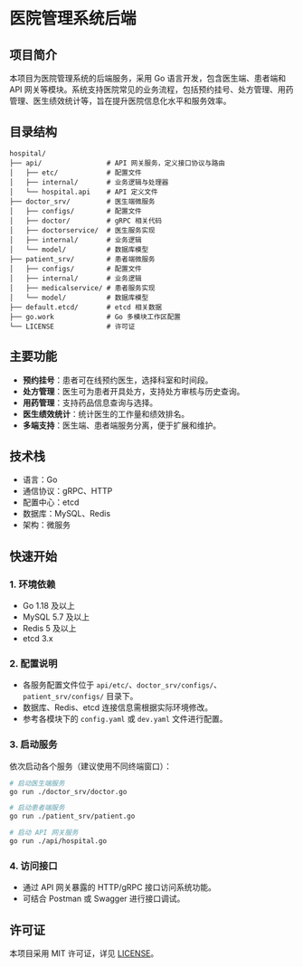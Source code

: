# 医院管理系统后端

## 项目简介

本项目为医院管理系统的后端服务，采用 Go 语言开发，包含医生端、患者端和 API 网关等模块。系统支持医院常见的业务流程，包括预约挂号、处方管理、用药管理、医生绩效统计等，旨在提升医院信息化水平和服务效率。

## 目录结构

```
hospital/
├── api/                # API 网关服务，定义接口协议与路由
│   ├── etc/            # 配置文件
│   ├── internal/       # 业务逻辑与处理器
│   └── hospital.api    # API 定义文件
├── doctor_srv/         # 医生端微服务
│   ├── configs/        # 配置文件
│   ├── doctor/         # gRPC 相关代码
│   ├── doctorservice/  # 医生服务实现
│   ├── internal/       # 业务逻辑
│   └── model/          # 数据库模型
├── patient_srv/        # 患者端微服务
│   ├── configs/        # 配置文件
│   ├── internal/       # 业务逻辑
│   ├── medicalservice/ # 患者服务实现
│   └── model/          # 数据库模型
├── default.etcd/       # etcd 相关数据
├── go.work             # Go 多模块工作区配置
└── LICENSE             # 许可证
```

## 主要功能

- **预约挂号**：患者可在线预约医生，选择科室和时间段。
- **处方管理**：医生可为患者开具处方，支持处方审核与历史查询。
- **用药管理**：支持药品信息查询与选择。
- **医生绩效统计**：统计医生的工作量和绩效排名。
- **多端支持**：医生端、患者端服务分离，便于扩展和维护。

## 技术栈

- 语言：Go
- 通信协议：gRPC、HTTP
- 配置中心：etcd
- 数据库：MySQL、Redis
- 架构：微服务

## 快速开始

### 1. 环境依赖

- Go 1.18 及以上
- MySQL 5.7 及以上
- Redis 5 及以上
- etcd 3.x

### 2. 配置说明

- 各服务配置文件位于 `api/etc/`、`doctor_srv/configs/`、`patient_srv/configs/` 目录下。
- 数据库、Redis、etcd 连接信息需根据实际环境修改。
- 参考各模块下的 `config.yaml` 或 `dev.yaml` 文件进行配置。

### 3. 启动服务

依次启动各个服务（建议使用不同终端窗口）：

```bash
# 启动医生端服务
go run ./doctor_srv/doctor.go

# 启动患者端服务
go run ./patient_srv/patient.go

# 启动 API 网关服务
go run ./api/hospital.go
```

### 4. 访问接口

- 通过 API 网关暴露的 HTTP/gRPC 接口访问系统功能。
- 可结合 Postman 或 Swagger 进行接口调试。

## 许可证

本项目采用 MIT 许可证，详见 [LICENSE](./LICENSE)。 